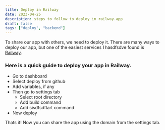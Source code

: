 ```yaml
---
title: Deploy in Railway
date: 2023-04-25
description: steps to follow to deploy in railway.app
draft: false
tags: ["deploy", "backend"]
---
```


To share our app with others, we need to deploy it. There are many ways to deploy our app, but one of the easiest services I hasdfsdve found is [Railway](https://railway.app/).

### Here is a quick guide to deploy your app in Railway.
- Go to dashboard
- Select deploy from github
- Add variables, if any
- Then go to settings tab
  - Select root directory
  - Add build command
  - Add sisdfsdftart command
- Now deploy

Thats it! Now you can share the app using the domain from the settings tab.
